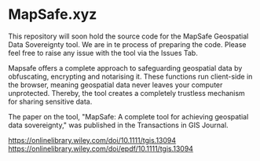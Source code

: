 # MapSafe.xyz

This repository will soon hold the source code for the MapSafe Geospatial Data Sovereignty tool. We are in te process of preparing the code. 
Please feel free to raise any issue with the tool via the Issues Tab.


Mapsafe offers a complete approach to safeguarding geospatial data by obfuscating, encrypting and notarising it.
These functions run client-side in the browser, meaning geospatial data never leaves your computer unprotected. Thereby, the tool creates a completely trustless mechanism for sharing sensitive data.

The paper on the tool, "MapSafe: A complete tool for achieving geospatial data sovereignty," was published in the Transactions in GIS Journal.  

https://onlinelibrary.wiley.com/doi/10.1111/tgis.13094 
https://onlinelibrary.wiley.com/doi/epdf/10.1111/tgis.13094
